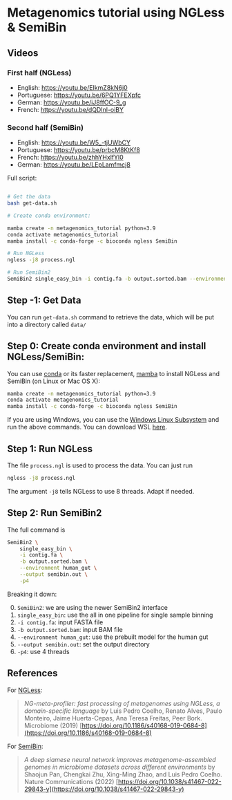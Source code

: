 # Metagenomics tutorial using NGLess & SemiBin

## Videos

### First half (NGLess)

- English: https://youtu.be/EIkmZ8kN6j0
- Portuguese: https://youtu.be/6PQ1YFEXpfc
- German: https://youtu.be/iJ8ffOC-9_g
- French: https://youtu.be/dQDInl-oiBY


### Second half (SemiBin)

- English: https://youtu.be/W5_-tjUWbCY
- Portuguese: https://youtu.be/prbcM8KtKf8
- French: https://youtu.be/zhhYHxlfYl0
- German: https://youtu.be/LEpLamfmcj8

Full script:

```bash

# Get the data
bash get-data.sh

# Create conda environment:

mamba create -n metagenomics_tutorial python=3.9
conda activate metagenomics_tutorial
mamba install -c conda-forge -c bioconda ngless SemiBin

# Run NGLess
ngless -j8 process.ngl

# Run SemiBin2
SemiBin2 single_easy_bin -i contig.fa -b output.sorted.bam --environment human_gut -p4 --output semibin.out

```

## Step -1: Get Data

You can run `get-data.sh` command to retrieve the data, which will be put into a directory called `data/`

## Step 0: Create conda environment and install NGLess/SemiBin:

You can use [conda](https://docs.conda.io/) or its faster replacement,
[mamba](https://mamba.readthedocs.io/) to install NGLess and SemiBin (on Linux
or Mac OS X):

```bash
mamba create -n metagenomics_tutorial python=3.9
conda activate metagenomics_tutorial
mamba install -c conda-forge -c bioconda ngless SemiBin
```
If you are using Windows, you can use the [Windows Linux Subsystem](https://learn.microsoft.com/en-us/windows/wsl/) and run the above commands. You can download WSL [here](https://www.youtube.com/watch?v=wjbbl0TTMeo&t=629s).

## Step 1: Run NGLess

The file `process.ngl` is used to process the data. You can just run

```bash
ngless -j8 process.ngl
```

The argument `-j8` tells NGLess to use 8 threads. Adapt if needed.

## Step 2: Run SemiBin2

The full command is

```bash
SemiBin2 \
    single_easy_bin \
    -i contig.fa \
    -b output.sorted.bam \
    --environment human_gut \
    --output semibin.out \
    -p4
```

Breaking it down:

0. `SemiBin2`: we are using the newer SemiBin2 interface
1. `single_easy_bin`: use the all in one pipeline for single sample binning
2. `-i contig.fa`: input FASTA file
3. `-b output.sorted.bam`: input BAM file
4. `--environment human_gut`: use the prebuilt model for the human gut
5. `--output semibin.out`: set the output directory
6. `-p4`: use 4 threads

## References

For [NGLess](https://ngless.embl.de):

> _NG-meta-profiler: fast processing of metagenomes using NGLess, a
> domain-specific language_ by Luis Pedro Coelho, Renato Alves, Paulo Monteiro,
> Jaime Huerta-Cepas, Ana Teresa Freitas, Peer Bork. Microbiome (2019)
> [https://doi.org/10.1186/s40168-019-0684-8](https://doi.org/10.1186/s40168-019-0684-8)

For [SemiBin](https://semibin.rtfd.io/):

> _A deep siamese neural network improves metagenome-assembled genomes in
> microbiome datasets across different environments_ by Shaojun Pan, Chengkai
> Zhu, Xing-Ming Zhao, and Luis Pedro Coelho. Nature Communications (2022)
> [https://doi.org/10.1038/s41467-022-29843-y](https://doi.org/10.1038/s41467-022-29843-y)

